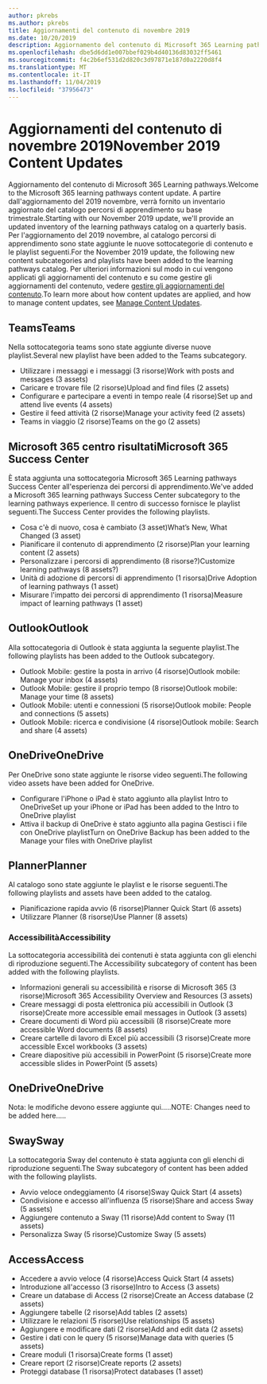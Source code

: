 ```yaml
---
author: pkrebs
ms.author: pkrebs
title: Aggiornamenti del contenuto di novembre 2019
ms.date: 10/20/2019
description: Aggiornamento del contenuto di Microsoft 365 Learning pathways
ms.openlocfilehash: dbe5d6dd1e007bbef029b4d40136d83032ff5461
ms.sourcegitcommit: f4c2b6ef531d2d820c3d97871e187d0a2220d8f4
ms.translationtype: MT
ms.contentlocale: it-IT
ms.lasthandoff: 11/04/2019
ms.locfileid: "37956473"
---
```

# <a name="november-2019-content-updates"></a><span data-ttu-id="cc091-103">Aggiornamenti del contenuto di novembre 2019</span><span class="sxs-lookup"><span data-stu-id="cc091-103">November 2019 Content Updates</span></span>
<span data-ttu-id="cc091-104">Aggiornamento del contenuto di Microsoft 365 Learning pathways.</span><span class="sxs-lookup"><span data-stu-id="cc091-104">Welcome to the Microsoft 365 learning pathways content update.</span></span> <span data-ttu-id="cc091-105">A partire dall'aggiornamento del 2019 novembre, verrà fornito un inventario aggiornato del catalogo percorsi di apprendimento su base trimestrale.</span><span class="sxs-lookup"><span data-stu-id="cc091-105">Starting with our November 2019 update, we'll provide an updated inventory of the learning pathways catalog on a quarterly basis.</span></span> <span data-ttu-id="cc091-106">Per l'aggiornamento del 2019 novembre, al catalogo percorsi di apprendimento sono state aggiunte le nuove sottocategorie di contenuto e le playlist seguenti.</span><span class="sxs-lookup"><span data-stu-id="cc091-106">For the November 2019 update, the following new content subcategories and playlists have been added to the learning pathways catalog.</span></span> <span data-ttu-id="cc091-107">Per ulteriori informazioni sul modo in cui vengono applicati gli aggiornamenti del contenuto e su come gestire gli aggiornamenti del contenuto, vedere [gestire gli aggiornamenti del contenuto](custom_contentupdatesmanage.md).</span><span class="sxs-lookup"><span data-stu-id="cc091-107">To learn more about how content updates are applied, and how to manage content updates, see [Manage Content Updates](custom_contentupdatesmanage.md).</span></span>    

## <a name="teams"></a><span data-ttu-id="cc091-108">Teams</span><span class="sxs-lookup"><span data-stu-id="cc091-108">Teams</span></span>
<span data-ttu-id="cc091-109">Nella sottocategoria teams sono state aggiunte diverse nuove playlist.</span><span class="sxs-lookup"><span data-stu-id="cc091-109">Several new playlist have been added to the Teams subcategory.</span></span>
- <span data-ttu-id="cc091-110">Utilizzare i messaggi e i messaggi (3 risorse)</span><span class="sxs-lookup"><span data-stu-id="cc091-110">Work with posts and messages (3 assets)</span></span>
- <span data-ttu-id="cc091-111">Caricare e trovare file (2 risorse)</span><span class="sxs-lookup"><span data-stu-id="cc091-111">Upload and find files (2 assets)</span></span>
- <span data-ttu-id="cc091-112">Configurare e partecipare a eventi in tempo reale (4 risorse)</span><span class="sxs-lookup"><span data-stu-id="cc091-112">Set up and attend live events (4 assets)</span></span>
- <span data-ttu-id="cc091-113">Gestire il feed attività (2 risorse)</span><span class="sxs-lookup"><span data-stu-id="cc091-113">Manage your activity feed (2 assets)</span></span>
- <span data-ttu-id="cc091-114">Teams in viaggio (2 risorse)</span><span class="sxs-lookup"><span data-stu-id="cc091-114">Teams on the go (2 assets)</span></span>

## <a name="microsoft-365-success-center"></a><span data-ttu-id="cc091-115">Microsoft 365 centro risultati</span><span class="sxs-lookup"><span data-stu-id="cc091-115">Microsoft 365 Success Center</span></span>
<span data-ttu-id="cc091-116">È stata aggiunta una sottocategoria Microsoft 365 Learning pathways Success Center all'esperienza dei percorsi di apprendimento.</span><span class="sxs-lookup"><span data-stu-id="cc091-116">We've added a Microsoft 365 learning pathways Success Center subcategory to the learning pathways experience.</span></span> <span data-ttu-id="cc091-117">Il centro di successo fornisce le playlist seguenti.</span><span class="sxs-lookup"><span data-stu-id="cc091-117">The Success Center provides the following playlists.</span></span>
- <span data-ttu-id="cc091-118">Cosa c'è di nuovo, cosa è cambiato (3 asset)</span><span class="sxs-lookup"><span data-stu-id="cc091-118">What’s New, What Changed (3 asset)</span></span>
- <span data-ttu-id="cc091-119">Pianificare il contenuto di apprendimento (2 risorse)</span><span class="sxs-lookup"><span data-stu-id="cc091-119">Plan your learning content (2 assets)</span></span>
- <span data-ttu-id="cc091-120">Personalizzare i percorsi di apprendimento (8 risorse?)</span><span class="sxs-lookup"><span data-stu-id="cc091-120">Customize learning pathways (8 assets?)</span></span>
- <span data-ttu-id="cc091-121">Unità di adozione di percorsi di apprendimento (1 risorsa)</span><span class="sxs-lookup"><span data-stu-id="cc091-121">Drive Adoption of learning pathways (1 asset)</span></span>
- <span data-ttu-id="cc091-122">Misurare l'impatto dei percorsi di apprendimento (1 risorsa)</span><span class="sxs-lookup"><span data-stu-id="cc091-122">Measure impact of learning pathways (1 asset)</span></span>

## <a name="outlook"></a><span data-ttu-id="cc091-123">Outlook</span><span class="sxs-lookup"><span data-stu-id="cc091-123">Outlook</span></span>
<span data-ttu-id="cc091-124">Alla sottocategoria di Outlook è stata aggiunta la seguente playlist.</span><span class="sxs-lookup"><span data-stu-id="cc091-124">The following playlists has been added to the Outlook subcategory.</span></span> 
- <span data-ttu-id="cc091-125">Outlook Mobile: gestire la posta in arrivo (4 risorse)</span><span class="sxs-lookup"><span data-stu-id="cc091-125">Outlook mobile: Manage your inbox (4 assets)</span></span>
- <span data-ttu-id="cc091-126">Outlook Mobile: gestire il proprio tempo (8 risorse)</span><span class="sxs-lookup"><span data-stu-id="cc091-126">Outlook mobile: Manage your time (8 assets)</span></span>
- <span data-ttu-id="cc091-127">Outlook Mobile: utenti e connessioni (5 risorse)</span><span class="sxs-lookup"><span data-stu-id="cc091-127">Outlook mobile: People and connections (5 assets)</span></span>
- <span data-ttu-id="cc091-128">Outlook Mobile: ricerca e condivisione (4 risorse)</span><span class="sxs-lookup"><span data-stu-id="cc091-128">Outlook mobile: Search and share (4 assets)</span></span>

## <a name="onedrive"></a><span data-ttu-id="cc091-129">OneDrive</span><span class="sxs-lookup"><span data-stu-id="cc091-129">OneDrive</span></span>
<span data-ttu-id="cc091-130">Per OneDrive sono state aggiunte le risorse video seguenti.</span><span class="sxs-lookup"><span data-stu-id="cc091-130">The following video assets have been added for OneDrive.</span></span> 
- <span data-ttu-id="cc091-131">Configurare l'iPhone o iPad è stato aggiunto alla playlist Intro to OneDrive</span><span class="sxs-lookup"><span data-stu-id="cc091-131">Set up your iPhone or iPad has been added to the Intro to OneDrive playlist</span></span>
- <span data-ttu-id="cc091-132">Attiva il backup di OneDrive è stato aggiunto alla pagina Gestisci i file con OneDrive playlist</span><span class="sxs-lookup"><span data-stu-id="cc091-132">Turn on OneDrive Backup has been added to the Manage your files with OneDrive playlist</span></span>

## <a name="planner"></a><span data-ttu-id="cc091-133">Planner</span><span class="sxs-lookup"><span data-stu-id="cc091-133">Planner</span></span>
<span data-ttu-id="cc091-134">Al catalogo sono state aggiunte le playlist e le risorse seguenti.</span><span class="sxs-lookup"><span data-stu-id="cc091-134">The following playlists and assets have been added to the catalog.</span></span>  
- <span data-ttu-id="cc091-135">Pianificazione rapida avvio (6 risorse)</span><span class="sxs-lookup"><span data-stu-id="cc091-135">Planner Quick Start (6 assets)</span></span>
- <span data-ttu-id="cc091-136">Utilizzare Planner (8 risorse)</span><span class="sxs-lookup"><span data-stu-id="cc091-136">Use Planner (8 assets)</span></span>

### <a name="accessibility"></a><span data-ttu-id="cc091-137">Accessibilità</span><span class="sxs-lookup"><span data-stu-id="cc091-137">Accessibility</span></span>
<span data-ttu-id="cc091-138">La sottocategoria accessibilità dei contenuti è stata aggiunta con gli elenchi di riproduzione seguenti.</span><span class="sxs-lookup"><span data-stu-id="cc091-138">The Accessibility subcategory of content has been added with the following playlists.</span></span> 
- <span data-ttu-id="cc091-139">Informazioni generali su accessibilità e risorse di Microsoft 365 (3 risorse)</span><span class="sxs-lookup"><span data-stu-id="cc091-139">Microsoft 365 Accessibility Overview and Resources (3 assets)</span></span>
- <span data-ttu-id="cc091-140">Creare messaggi di posta elettronica più accessibili in Outlook (3 risorse)</span><span class="sxs-lookup"><span data-stu-id="cc091-140">Create more accessible email messages in Outlook (3 assets)</span></span>
- <span data-ttu-id="cc091-141">Creare documenti di Word più accessibili (8 risorse)</span><span class="sxs-lookup"><span data-stu-id="cc091-141">Create more accessible Word documents (8 assets)</span></span>
- <span data-ttu-id="cc091-142">Creare cartelle di lavoro di Excel più accessibili (3 risorse)</span><span class="sxs-lookup"><span data-stu-id="cc091-142">Create more accessible Excel workbooks (3 assets)</span></span>
- <span data-ttu-id="cc091-143">Creare diapositive più accessibili in PowerPoint (5 risorse)</span><span class="sxs-lookup"><span data-stu-id="cc091-143">Create more accessible slides in PowerPoint (5 assets)</span></span>

## <a name="onedrive"></a><span data-ttu-id="cc091-144">OneDrive</span><span class="sxs-lookup"><span data-stu-id="cc091-144">OneDrive</span></span>
<span data-ttu-id="cc091-145">Nota: le modifiche devono essere aggiunte qui.....</span><span class="sxs-lookup"><span data-stu-id="cc091-145">NOTE: Changes need to be added here.....</span></span>

## <a name="sway"></a><span data-ttu-id="cc091-146">Sway</span><span class="sxs-lookup"><span data-stu-id="cc091-146">Sway</span></span>
<span data-ttu-id="cc091-147">La sottocategoria Sway del contenuto è stata aggiunta con gli elenchi di riproduzione seguenti.</span><span class="sxs-lookup"><span data-stu-id="cc091-147">The Sway subcategory of content has been added with the following playlists.</span></span> 
- <span data-ttu-id="cc091-148">Avvio veloce ondeggiamento (4 risorse)</span><span class="sxs-lookup"><span data-stu-id="cc091-148">Sway Quick Start (4 assets)</span></span>
- <span data-ttu-id="cc091-149">Condivisione e accesso all'influenza (5 risorse)</span><span class="sxs-lookup"><span data-stu-id="cc091-149">Share and access Sway (5 assets)</span></span>
- <span data-ttu-id="cc091-150">Aggiungere contenuto a Sway (11 risorse)</span><span class="sxs-lookup"><span data-stu-id="cc091-150">Add content to Sway (11 assets)</span></span>
- <span data-ttu-id="cc091-151">Personalizza Sway (5 risorse)</span><span class="sxs-lookup"><span data-stu-id="cc091-151">Customize Sway (5 assets)</span></span>

## <a name="access"></a><span data-ttu-id="cc091-152">Access</span><span class="sxs-lookup"><span data-stu-id="cc091-152">Access</span></span>
- <span data-ttu-id="cc091-153">Accedere a avvio veloce (4 risorse)</span><span class="sxs-lookup"><span data-stu-id="cc091-153">Access Quick Start (4 assets)</span></span>
- <span data-ttu-id="cc091-154">Introduzione all'accesso (3 risorse)</span><span class="sxs-lookup"><span data-stu-id="cc091-154">Intro to Access (3 assets)</span></span>
- <span data-ttu-id="cc091-155">Creare un database di Access (2 risorse)</span><span class="sxs-lookup"><span data-stu-id="cc091-155">Create an Access database (2 assets)</span></span>
- <span data-ttu-id="cc091-156">Aggiungere tabelle (2 risorse)</span><span class="sxs-lookup"><span data-stu-id="cc091-156">Add tables (2 assets)</span></span>
- <span data-ttu-id="cc091-157">Utilizzare le relazioni (5 risorse)</span><span class="sxs-lookup"><span data-stu-id="cc091-157">Use relationships (5 assets)</span></span>
- <span data-ttu-id="cc091-158">Aggiungere e modificare dati (2 risorse)</span><span class="sxs-lookup"><span data-stu-id="cc091-158">Add and edit data (2 assets)</span></span>
- <span data-ttu-id="cc091-159">Gestire i dati con le query (5 risorse)</span><span class="sxs-lookup"><span data-stu-id="cc091-159">Manage data with queries (5 assets)</span></span>
- <span data-ttu-id="cc091-160">Creare moduli (1 risorsa)</span><span class="sxs-lookup"><span data-stu-id="cc091-160">Create forms (1 asset)</span></span>
- <span data-ttu-id="cc091-161">Creare report (2 risorse)</span><span class="sxs-lookup"><span data-stu-id="cc091-161">Create reports (2 assets)</span></span>
- <span data-ttu-id="cc091-162">Proteggi database (1 risorsa)</span><span class="sxs-lookup"><span data-stu-id="cc091-162">Protect databases (1 asset)</span></span>

